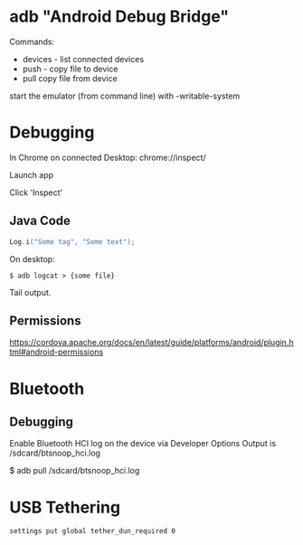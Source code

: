 # adb "Android Debug Bridge"

Commands:

* devices - list connected devices
* push - copy file to device
* pull copy file from device

start the emulator (from command line) with -writable-system

# Debugging

In Chrome on connected Desktop:
chrome://inspect/

Launch app

Click 'Inspect'

## Java Code

```java
Log.i("Some tag", "Some text");
```

On desktop:

```
$ adb logcat > {some file}
```

Tail output.

## Permissions

https://cordova.apache.org/docs/en/latest/guide/platforms/android/plugin.html#android-permissions

# Bluetooth

## Debugging

Enable Bluetooth HCI log on the device via Developer Options
Output is  /sdcard/btsnoop_hci.log

$ adb pull /sdcard/btsnoop_hci.log

# USB Tethering

```
settings put global tether_dun_required 0
```
